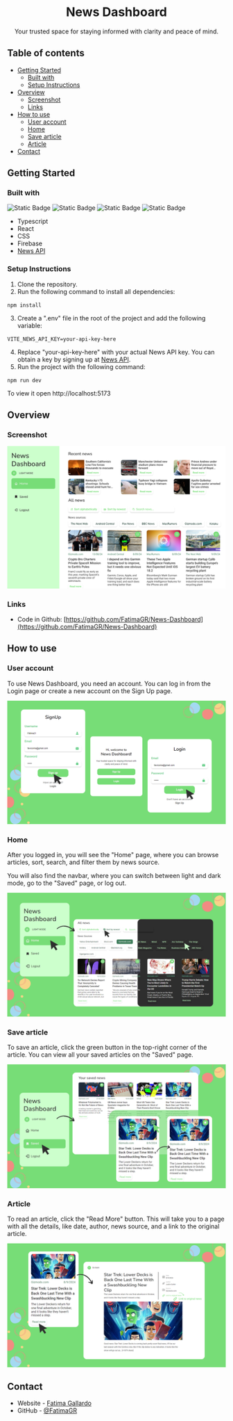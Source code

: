 <h1 align="center">News Dashboard</h1>

<div align="center">
   Your trusted space for staying informed with clarity and peace of mind.
</div>

## Table of contents
- [Getting Started](#getting-started)
  - [Built with](#built-with)
  - [Setup Instructions](#setup-instructions)
- [Overview](#overview)
  - [Screenshot](#screenshot)
  - [Links](#links)
- [How to use](#how-to-use)
  - [User account](#user-account)
  - [Home](#home)
  - [Save article](#save-article)
  - [Article](#article)
- [Contact](#contact)

## Getting Started
### Built with
![Static Badge](https://img.shields.io/badge/TypeScript-green?style=flat&logo=typescript&logoColor=%232E2E2E&logoSize=auto&labelColor=%2377DD77&color=%2377DD77&cacheSeconds=3600)
![Static Badge](https://img.shields.io/badge/React-green?style=flat&logo=react&logoColor=%232E2E2E&logoSize=auto&labelColor=%2377DD77&color=%2377DD77&cacheSeconds=3600)
![Static Badge](https://img.shields.io/badge/CSS-green?style=flat&logo=css3&logoColor=%232E2E2E&logoSize=auto&labelColor=%2377DD77&color=%2377DD77&cacheSeconds=3600)
![Static Badge](https://img.shields.io/badge/Firebase-green?style=flat&logo=firebase&logoColor=%232E2E2E&logoSize=auto&labelColor=%2377DD77&color=%2377DD77&cacheSeconds=3600)


- Typescript
- React
- CSS
- Firebase
- [News API](https://newsapi.org)

### Setup Instructions
1. Clone the repository.
2. Run the following command to install all dependencies:
```
npm install
```
3. Create a ".env" file in the root of the project and add the following variable:
```
VITE_NEWS_API_KEY=your-api-key-here
```
4. Replace "your-api-key-here" with your actual News API key. You can obtain a key by signing up at [News API](https://newsapi.org/).
5. Run the project with the following command:
```
npm run dev
```
To view it open http://localhost:5173

## Overview
### Screenshot
![](./readme-images/Screenshot.png)
### Links
- Code in Github: [https://github.com/FatimaGR/News-Dashboard](https://github.com/FatimaGR/News-Dashboard)

## How to use
### User account
To use News Dashboard, you need an account. You can log in from the Login page or create a new account on the Sign Up page.

![](./readme-images/User-account.png)

### Home
After you logged in, you will see the "Home" page, where you can browse articles, sort, search, and filter them by news source. 

You will also find the navbar, where you can switch between light and dark mode, go to the "Saved" page, or log out.

![](./readme-images/Home.png)

### Save article
To save an article, click the green button in the top-right corner of the article. You can view all your saved articles on the "Saved" page.

![](./readme-images/Save-article.png)

### Article
To read an article, click the "Read More" button. This will take you to a page with all the details, like date, author, news source, and a link to the original article.

![](./readme-images/Article.png)


## Contact
- Website - [Fatima Gallardo](https://porfolio-website-gules.vercel.app)
- GitHub - [@FatimaGR](https://github.com/FatimaGR)